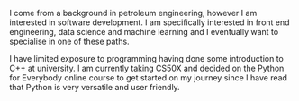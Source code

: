 I come from a background in petroleum engineering, however I am interested in software development. I am specifically interested in front end engineering, data science and machine learning and I eventually want to specialise in one of these paths.

I have limited exposure to programming having done some introduction to C++ at university. I am currently taking CS50X and decided on the Python for Everybody online course to get started on my journey since I have read that Python is very versatile and user friendly.
